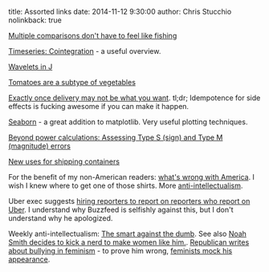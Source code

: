 title: Assorted links
date: 2014-11-12 9:30:00
author: Chris Stucchio
nolinkback: true

[Multiple comparisons don't have to feel like fishing](http://www.stat.columbia.edu/~gelman/research/unpublished/p_hacking.pdf)

[Timeseries: Cointegration](ftp://ftp.econ.au.dk/creates/rp/14/rp14_38.pdf) - a useful overview.

[Wavelets in J](https://scottlocklin.wordpress.com/2014/11/14/notation-as-a-tool-for-thought-wavelets-in-j/)

[Tomatoes are a subtype of vegetables](http://blog.ezyang.com/2014/11/tomatoes-are-a-subtype-of-vegetables/)

[Exactly once delivery may not be what you want](http://brooker.co.za/blog/2014/11/15/exactly-once.html). tl;dr; Idempotence for side effects is fucking awesome if you can make it happen.

[Seaborn](http://web.stanford.edu/~mwaskom/software/seaborn/) - a great addition to matplotlib. Very useful plotting techniques.

[Beyond power calculations: Assessing Type S (sign) and Type M (magnitude) errors](http://www.stat.columbia.edu/~gelman/research/published/retropower20.pdf)

[New uses for shipping containers](http://www.archdaily.com/570300/designers-explore-an-entirely-new-use-for-shipping-containers-in-seoul-s-design-district/?utm_source=feedburner&utm_medium=feed&utm_campaign=Feed%3A+ArchDaily+%28ArchDaily%29)

For the benefit of my non-American readers: [what's wrong with America](https://twitter.com/roseveleth/status/532538957490561024). I wish I knew where to get one of those shirts. More [anti-intellectualism](http://www.city-journal.org/2014/24_4_racial-microaggression.html).

Uber exec suggests [hiring reporters to report on reporters who report on Uber](http://www.buzzfeed.com/bensmith/uber-executive-suggests-digging-up-dirt-on-journalists). I understand why Buzzfeed is selfishly against this, but I don't understand why he apologized.

Weekly anti-intellectualism: [The smart against the dumb](http://econlog.econlib.org/archives/2014/11/the_smart_again.html). See also [Noah Smith decides to kick a nerd to make women like him.](http://www.bloombergview.com/articles/2014-11-21/economics-is-a-dismal-science-for-women). [Republican writes about bullying in feminism](http://dailycaller.com/2014/11/13/the-waronnerds-how-far-left-feminists-and-the-media-created-gamergate/) - to prove him wrong, [feminists mock his appearance](http://wehuntedthemammoth.com/2014/11/14/gamergates-new-champion-is-a-wax-replica-of-patrick-bateman-who-thinks-gamers-are-a-bunch-of-dateless-nerds/).
